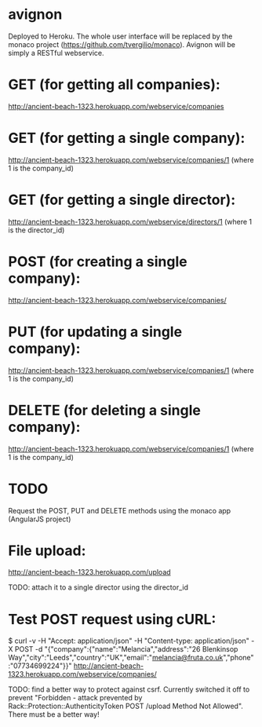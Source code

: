 avignon
=======

Deployed to Heroku. The whole user interface will be replaced by the monaco project (https://github.com/tvergilio/monaco).
Avignon will be simply a RESTful webservice.

GET (for getting all companies):
==========================
http://ancient-beach-1323.herokuapp.com/webservice/companies

GET (for getting a single company):
=======================
http://ancient-beach-1323.herokuapp.com/webservice/companies/1
(where 1 is the company_id)

GET (for getting a single director):
==========================
http://ancient-beach-1323.herokuapp.com/webservice/directors/1
(where 1 is the director_id)

POST (for creating a single company):
=======================
http://ancient-beach-1323.herokuapp.com/webservice/companies/

PUT (for updating a single company):
=======================
http://ancient-beach-1323.herokuapp.com/webservice/companies/1
(where 1 is the company_id)

DELETE (for deleting a single company):
=======================
http://ancient-beach-1323.herokuapp.com/webservice/companies/1
(where 1 is the company_id)

TODO
====
Request the POST, PUT and DELETE methods using the monaco app (AngularJS project)


File upload:
=================
http://ancient-beach-1323.herokuapp.com/upload

TODO: attach it to a single director using the director_id


Test POST request using cURL:
=============================
$ curl -v -H "Accept: application/json" -H "Content-type: application/json" -X POST -d "{\"company\":{\"name\":\"Melancia\",\"address\":\"26 Blenkinsop Way\",\"city\":\"Leeds\",\"country\":\"UK\",\"email\":\"melancia@fruta.co.uk\",\"phone\":\"07734699224\"}}" http://ancient-beach-1323.herokuapp.com/webservice/companies/

TODO: find a better way to protect against csrf. Currently switched it off to prevent "Forbidden - attack prevented by Rack::Protection::AuthenticityToken POST /upload Method Not Allowed". There must be a better way!


